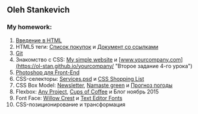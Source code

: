 ## Oleh Stankevich
### My homework:  
1. [Введение в HTML](https://ol-stan.github.io/resume/ "Резюме на двух языках")  
2. HTML5 теги: [Список покупок](https://ol-stan.github.io/goods-list/ "Первое задание 2-го урока") и [Документ со ссылками](https://ol-stan.github.io/links/ "Второе задание 2-го урока")  
3. [Git](https://ol-stan.github.io/resume/ "Резюме на двух языках")  
4. Знакомство с CSS: [My simple website](https://ol-stan.github.io/my-simple-website/ "Первое задание 4-го урока") и [www.yourcompany.com](https://ol-stan.github.io/yourcompany/ "Второе задание 4-го урока")  
5. [Photoshop для Front-End](https://ol-stan.github.io/about-me/ "About me")  
6. CSS-селекторы: [Services.psd](https://ol-stan.github.io/services/ "Первое задание 6-го урока") и [CSS Shopping List](https://ol-stan.github.io/css-shopping-list/ "Второе задание 6-го урока")  
7. CSS Box Model: [Newsletter](https://ol-stan.github.io/newsletter/), [Namaste green](https://ol-stan.github.io/namaste/ "Первое домашнее задание 7-го урока") и [Прогноз погоды](https://ol-stan.github.io/weather/ "Второе домашнее задание 7-го урока")
8. Flexbox: [Any Project](https://ol-stan.github.io/any-progect/ "Задание 8-го урока"), [Cups of Coffee](https://ol-stan.github.io/cups-of-coffee/ "Первое домашнее задание 8-го урока") и Блог ноябрь 2015  
9. Font Face: [Willow Crest](https://ol-stan.github.io/willow-crest/ "Первое домашнее задание 9-го урока") и [Text Editor Fonts](https://ol-stan.github.io/text-editor-fonts/ "Второе домашнее задание 9-го урока")  
10. CSS-позиционирование и трансформация
